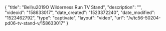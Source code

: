{
    "title": "Bell\u2019O Wilderness Run TV Stand",
    "description": "",
    "videoid": "158633017",
    "date_created": "1523372240",
    "date_modified": "1523462792",
    "type": "captivate",
    "layout": "video",
    "url": "\/v\/tc56-50204-pd06-tv-stand-v\/158633017"
}